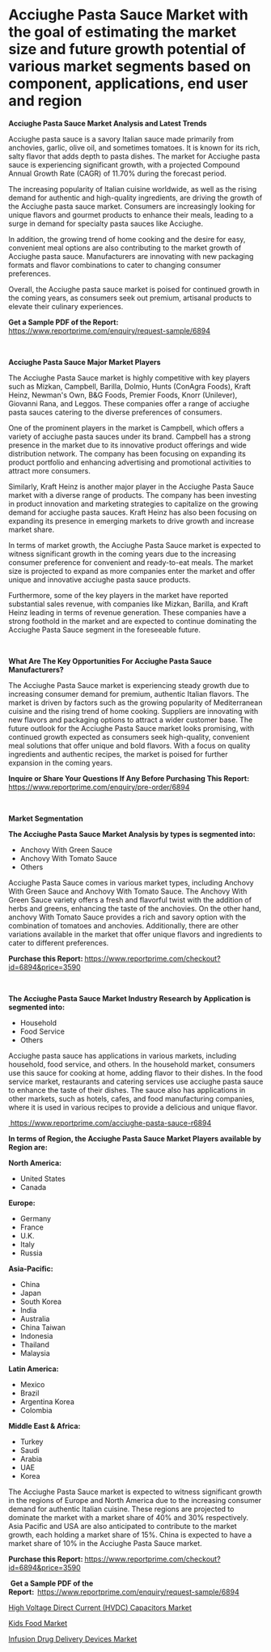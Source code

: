 <p><h1>Acciughe Pasta Sauce Market with the goal of estimating the market size and future growth potential of various market segments based on component, applications, end user and region</h1></p><p><strong>Acciughe Pasta Sauce Market Analysis and Latest Trends</strong></p>
<p><p>Acciughe pasta sauce is a savory Italian sauce made primarily from anchovies, garlic, olive oil, and sometimes tomatoes. It is known for its rich, salty flavor that adds depth to pasta dishes. The market for Acciughe pasta sauce is experiencing significant growth, with a projected Compound Annual Growth Rate (CAGR) of 11.70% during the forecast period.</p><p>The increasing popularity of Italian cuisine worldwide, as well as the rising demand for authentic and high-quality ingredients, are driving the growth of the Acciughe pasta sauce market. Consumers are increasingly looking for unique flavors and gourmet products to enhance their meals, leading to a surge in demand for specialty pasta sauces like Acciughe.</p><p>In addition, the growing trend of home cooking and the desire for easy, convenient meal options are also contributing to the market growth of Acciughe pasta sauce. Manufacturers are innovating with new packaging formats and flavor combinations to cater to changing consumer preferences.</p><p>Overall, the Acciughe pasta sauce market is poised for continued growth in the coming years, as consumers seek out premium, artisanal products to elevate their culinary experiences.</p></p>
<p><strong>Get a Sample PDF of the Report:&nbsp;</strong> <a href="https://www.reportprime.com/enquiry/request-sample/6894">https://www.reportprime.com/enquiry/request-sample/6894</a></p>
<p>&nbsp;</p>
<p><strong>Acciughe Pasta Sauce Major Market Players</strong></p>
<p><p>The Acciughe Pasta Sauce market is highly competitive with key players such as Mizkan, Campbell, Barilla, Dolmio, Hunts (ConAgra Foods), Kraft Heinz, Newman's Own, B&G Foods, Premier Foods, Knorr (Unilever), Giovanni Rana, and Leggos. These companies offer a range of acciughe pasta sauces catering to the diverse preferences of consumers.</p><p>One of the prominent players in the market is Campbell, which offers a variety of acciughe pasta sauces under its brand. Campbell has a strong presence in the market due to its innovative product offerings and wide distribution network. The company has been focusing on expanding its product portfolio and enhancing advertising and promotional activities to attract more consumers.</p><p>Similarly, Kraft Heinz is another major player in the Acciughe Pasta Sauce market with a diverse range of products. The company has been investing in product innovation and marketing strategies to capitalize on the growing demand for acciughe pasta sauces. Kraft Heinz has also been focusing on expanding its presence in emerging markets to drive growth and increase market share.</p><p>In terms of market growth, the Acciughe Pasta Sauce market is expected to witness significant growth in the coming years due to the increasing consumer preference for convenient and ready-to-eat meals. The market size is projected to expand as more companies enter the market and offer unique and innovative acciughe pasta sauce products.</p><p>Furthermore, some of the key players in the market have reported substantial sales revenue, with companies like Mizkan, Barilla, and Kraft Heinz leading in terms of revenue generation. These companies have a strong foothold in the market and are expected to continue dominating the Acciughe Pasta Sauce segment in the foreseeable future.</p></p>
<p>&nbsp;</p>
<p><strong>What Are The Key Opportunities For Acciughe Pasta Sauce Manufacturers?</strong></p>
<p><p>The Acciughe Pasta Sauce market is experiencing steady growth due to increasing consumer demand for premium, authentic Italian flavors. The market is driven by factors such as the growing popularity of Mediterranean cuisine and the rising trend of home cooking. Suppliers are innovating with new flavors and packaging options to attract a wider customer base. The future outlook for the Acciughe Pasta Sauce market looks promising, with continued growth expected as consumers seek high-quality, convenient meal solutions that offer unique and bold flavors. With a focus on quality ingredients and authentic recipes, the market is poised for further expansion in the coming years.</p></p>
<p><strong>Inquire or Share Your Questions If Any Before Purchasing This Report:</strong> <a href="https://www.reportprime.com/enquiry/pre-order/6894">https://www.reportprime.com/enquiry/pre-order/6894</a></p>
<p>&nbsp;</p>
<p><strong>Market Segmentation</strong></p>
<p><strong>The Acciughe Pasta Sauce Market Analysis by types is segmented into:</strong></p>
<p><ul><li>Anchovy With Green Sauce</li><li>Anchovy With Tomato Sauce</li><li>Others</li></ul></p>
<p><p>Acciughe Pasta Sauce comes in various market types, including Anchovy With Green Sauce and Anchovy With Tomato Sauce. The Anchovy With Green Sauce variety offers a fresh and flavorful twist with the addition of herbs and greens, enhancing the taste of the anchovies. On the other hand, anchovy With Tomato Sauce provides a rich and savory option with the combination of tomatoes and anchovies. Additionally, there are other variations available in the market that offer unique flavors and ingredients to cater to different preferences.</p></p>
<p><strong>Purchase this Report:&nbsp;</strong><a href="https://www.reportprime.com/checkout?id=6894&price=3590">https://www.reportprime.com/checkout?id=6894&price=3590</a></p>
<p>&nbsp;</p>
<p><strong>The Acciughe Pasta Sauce Market Industry Research by Application is segmented into:</strong></p>
<p><ul><li>Household</li><li>Food Service</li><li>Others</li></ul></p>
<p><p>Acciughe pasta sauce has applications in various markets, including household, food service, and others. In the household market, consumers use this sauce for cooking at home, adding flavor to their dishes. In the food service market, restaurants and catering services use acciughe pasta sauce to enhance the taste of their dishes. The sauce also has applications in other markets, such as hotels, cafes, and food manufacturing companies, where it is used in various recipes to provide a delicious and unique flavor.</p></p>
<p><a href="https://www.reportprime.com/acciughe-pasta-sauce-r6894">&nbsp;https://www.reportprime.com/acciughe-pasta-sauce-r6894</a></p>
<p><strong>In terms of Region, the Acciughe Pasta Sauce Market Players available by Region are:</strong></p>
<p>
    <p> <strong> North America: </strong>
        <ul>
            <li>United States</li>
            <li>Canada</li>
        </ul>
        </p> 
    <p> <strong> Europe: </strong>
        <ul>
            <li>Germany</li>
            <li>France</li>
            <li>U.K.</li>
            <li>Italy</li>
            <li>Russia</li>
        </ul>
        </p> 
    <p> <strong> Asia-Pacific: </strong>
        <ul>
            <li>China</li>
            <li>Japan</li>
            <li>South Korea</li>
            <li>India</li>
            <li>Australia</li>
            <li>China Taiwan</li>
            <li>Indonesia</li>
            <li>Thailand</li>
            <li>Malaysia</li>
        </ul>
        </p> 
    <p> <strong> Latin America: </strong>
        <ul>
            <li>Mexico</li>
            <li>Brazil</li>
            <li>Argentina Korea</li>
            <li>Colombia</li>
        </ul>
        </p> 
    <p> <strong> Middle East & Africa: </strong>
        <ul>
            <li>Turkey</li>
            <li>Saudi</li>
            <li>Arabia</li>
            <li>UAE</li>
            <li>Korea</li>
        </ul>
    </p>
    </p>
<p><p>The Acciughe Pasta Sauce market is expected to witness significant growth in the regions of Europe and North America due to the increasing consumer demand for authentic Italian cuisine. These regions are projected to dominate the market with a market share of 40% and 30% respectively. Asia Pacific and USA are also anticipated to contribute to the market growth, each holding a market share of 15%. China is expected to have a market share of 10% in the Acciughe Pasta Sauce market.</p></p>
<p><strong>Purchase this Report: </strong><a href="https://www.reportprime.com/checkout?id=6894&price=3590">https://www.reportprime.com/checkout?id=6894&price=3590</a></p>
<p>&nbsp;<strong>Get a Sample PDF of the Report:&nbsp;&nbsp;</strong><a href="https://www.reportprime.com/enquiry/request-sample/6894">https://www.reportprime.com/enquiry/request-sample/6894</a></p>
<p><strong></strong></p>
<p><p><a href="https://www.linkedin.com/pulse/high-voltage-direct-current-hvdc-capacitors-market-size-growth-syxne?trackingId=roPmzv1LvCUsIYijmOokmg%3D%3D">High Voltage Direct Current (HVDC) Capacitors Market</a></p><p><a href="https://github.com/RichRobinson5/Market-Research-Report-List-4/blob/main/kids-food-market.md">Kids Food Market</a></p><p><a href="https://www.linkedin.com/pulse/infusion-drug-delivery-devices-market-offer-valuable-insights-ponwe?trackingId=mNH%2BXUeB%2Fo10D6rJfMMw%2Fg%3D%3D">Infusion Drug Delivery Devices Market</a></p></p>